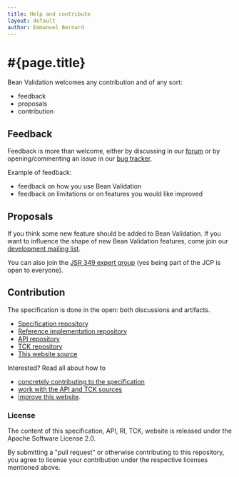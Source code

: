 ```yaml
---
title: Help and contribute
layout: default
author: Emmanuel Bernard
---
```


# #{page.title}

Bean Validation welcomes any contribution and of any sort:

* feedback
* proposals
* contribution

## Feedback

Feedback is more than welcome, either by discussing in our  [forum](https://forum.hibernate.org/viewforum.php?f=26) or by opening/commenting an issue in our [bug tracker](/issues).

Example of feedback:

* feedback on how you use Bean Validation
* feedback on limitations or on features you would like improved

## Proposals

If you think some new feature should be added to Bean Validation. If you want to influence the shape of new Bean Validation features, come join our [development mailing list](https://lists.jboss.org/mailman/listinfo/beanvalidation-dev).

You can also join the [JSR 349 expert group](http://www.jcp.org/en/jsr/egnom?id=349) (yes being part of the JCP is open to everyone).

## Contribution

The specification is done in the open: both discussions and artifacts.

* [Specification repository](https://github.com/beanvalidation/beanvalidation-spec)
* [Reference implementation repository](https://github.com/hibernate/hibernate-validator)
* [API repository](https://github.com/beanvalidation/beanvalidation-api)
* [TCK repository](https://github.com/beanvalidation/beanvalidation-tck)
* [This website source](https://github.com/beanvalidation/beanvalidation.org)

Interested? Read all about how to

* [concretely contributing to the specification](specification)
* [work with the API and TCK sources](coding)
* [improve this website](site).

### License

The content of this specification, API, RI, TCK, website is released under the Apache Software License 2.0.

By submitting a "pull request" or otherwise contributing to this repository, you agree to license your contribution
under the respective licenses mentioned above.


